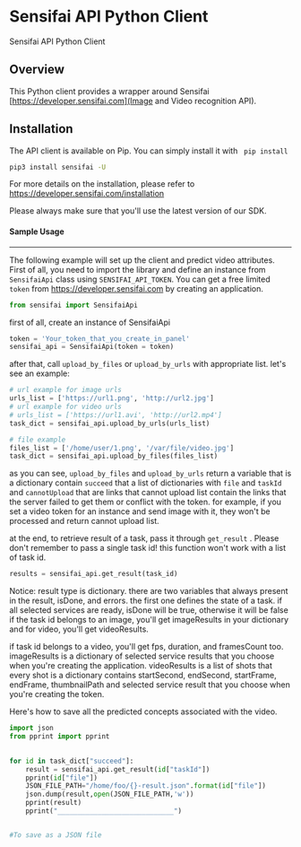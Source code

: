 Sensifai API Python Client
====================

Sensifai API Python Client

Overview
---------------------
This Python client provides a wrapper around Sensifai [https://developer.sensifai.com](Image and Video recognition API).


Installation
---------------------
The API client is available on Pip. You can simply install it with ` pip install`
```sh
pip3 install sensifai -U
```

For more details on the installation, please refer to https://developer.sensifai.com/installation

Please always make sure that you'll use the latest version of our SDK.


#### Sample Usage
---------------------

The following example will set up the client and predict video attributes. First of all, you need to import the library and define an instance from `SensifaiApi` class using `SENSIFAI_API_TOKEN`. You can get a free limited `token` from https://developer.sensifai.com  by creating an application. 

```python
from sensifai import SensifaiApi
```
first of all, create an instance of SensifaiApi

```python
token = 'Your_token_that_you_create_in_panel'
sensifai_api = SensifaiApi(token = token)
```
after that, call `upload_by_files` or `upload_by_urls` with appropriate list. let's see an example:

```python
# url example for image urls
urls_list = ['https://url1.png', 'http://url2.jpg']
# url example for video urls
# urls_list = ['https://url1.avi', 'http://url2.mp4']
task_dict = sensifai_api.upload_by_urls(urls_list) 

# file example
files_list = ['/home/user/1.png', '/var/file/video.jpg']
task_dict = sensifai_api.upload_by_files(files_list)
```
as you can see, `upload_by_files` and `upload_by_urls` return a variable that is a dictionary contain `succeed` that a list of dictionaries with `file` and `taskId` and `cannotUpload` that are links that cannot upload list contain the links that the server failed to get them or conflict with the token. for example, if you set a video token for an instance and send image with it, they won't be processed and return cannot upload list.



at the end, to retrieve result of a task, pass it through `get_result` . Please don't remember to pass a single task id! this function won't work with a list of task id.

```python
results = sensifai_api.get_result(task_id)
```

Notice: result type is dictionary. there are two variables that always present in the result, isDone, and errors. the first one defines the state of a task. if all selected services are ready, isDone will be true, otherwise it will be false if the task id belongs to an image, you'll get imageResults in your dictionary and for video, you'll get videoResults.

if task id belongs to a video, you'll get fps, duration, and framesCount too. imageResults is a dictionary of selected service results that you choose when you're creating the application. videoResults is a list of shots that every shot is a dictionary contains startSecond, endSecond, startFrame, endFrame, thumbnailPath and selected service result that you choose when you're creating the token.

Here's how to save all the predicted concepts associated with the video.



```python
import json
from pprint import pprint
                                         

for id in task_dict["succeed"]: 
    result = sensifai_api.get_result(id["taskId"]) 
    pprint(id["file"]) 
    JSON_FILE_PATH="/home/foo/{}-result.json".format(id["file"])
    json.dump(result,open(JSON_FILE_PATH,'w'))  
    pprint(result) 
    pprint("_____________________________") 


#To save as a JSON file
```
